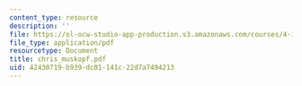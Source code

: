 ```yaml
---
content_type: resource
description: ''
file: https://ol-ocw-studio-app-production.s3.amazonaws.com/courses/4-107-march-portfolio-seminar-fall-2003/42430719b939dc01141c22d7a7494213_chris_muskopf.pdf
file_type: application/pdf
resourcetype: Document
title: chris_muskopf.pdf
uid: 42430719-b939-dc01-141c-22d7a7494213
---
```

